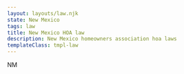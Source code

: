 ```yaml
---
layout: layouts/law.njk
state: New Mexico
tags: law
title: New Mexico HOA law
description: New Mexico homeowners association hoa laws
templateClass: tmpl-law
---
```


NM